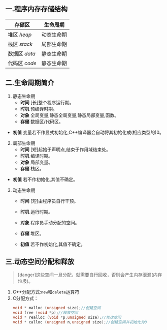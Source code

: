 
## 一.程序内存存储结构
|  存储区  | 生命周期 |
|  ---- | ---- |
|  堆区 *heap*   | 动态生命期 |
|  栈区 *stack*   | 局部生命期 |
|  数据区 *data*  |  静态生命期 |
|  代码区 *code*  |  静态生命期 |

## 二.生命周期简介
1.	静态生命期
	+	**时间** [长]整个程序运行期。
	+	**时机** 预编译时期。
	+	**对象** 全局变量,静态全局变量,静态局部变量,函数。
	+	**存储** 数据区/代码区。
+	**初值** 变量若不作显式初始化,C++编译器会自动将其初始化成(相应类型的)0。
	
2.	局部生命期
	+	**时间** [短]起始于声明点,结束于作用域结束处。
	+	**时机** 编译时期。
	+	**对象** 局部变量。
	+	**存储** 栈区。
+	**初值** 若不作初始化,其值不确定。
	
3.	动态生命期
	+ **时间** [短]由程序员自行干预。
	
	+ **时机** 运行时期。
	
	+ **对象** 程序员手动分配的空间。
	
	+ **存储** 堆区。
	
	+	**初值** 若不作初始化,其值不确定。

## 三.动态空间分配和释放
>[danger]这些空间一旦分配，就需要自行回收，否则会产生内存泄漏(内存垃圾)。

1.	C++分配方式:`new`和`delete`运算符
2.	C分配方式：
	```c
	void * malloc (unsigned size);//创建空间
	void free (void *p);//释放空间
	void * realloc (void *p,unsigned size);//修改空间
	void * calloc (unsigned n,unsigned size);//创建空间并初始化为0
	```

